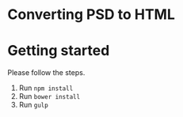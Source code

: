# Converting PSD to HTML


# Getting started

Please follow the steps.

1. Run `npm install`
2. Run `bower install`
3. Run `gulp`
